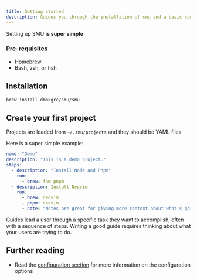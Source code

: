 ```yaml
---
title: Getting started
description: Guides you through the installation of smu and a basic configuration
---
```


Setting up SMU **is super simple**

### Pre-requisites

- [Homebrew](https://docs.brew.sh/Installation)
- Bash, zsh, or fish

## Installation

```bash
brew install dmnkgrc/smu/smu
```

## Create your first project

Projects are loaded from `~/.smu/projects` and they should be YAML files

Here is a super simple example:

```yaml
name: "Demo"
description: "This is a demo project."
steps:
  - description: "Install Node and Pnpm"
    run:
      - brew: fnm pnpm
  - description: Install Neovim
    run:
      - brew: neovim
      - pnpm: neovim
      - note: "Notes are great for giving more context about what's going on."
```

Guides lead a user through a specific task they want to accomplish, often with a sequence of steps.
Writing a good guide requires thinking about what your users are trying to do.

## Further reading

- Read the [configuration section](/reference/configuration) for more information on the configuration options
